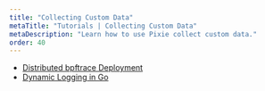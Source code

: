 ```yaml
---
title: "Collecting Custom Data"
metaTitle: "Tutorials | Collecting Custom Data"
metaDescription: "Learn how to use Pixie collect custom data."
order: 40
---
```



- [Distributed bpftrace Deployment](/tutorials/custom-data/distributed-bpftrace-deployment)
- [Dynamic Logging in Go](/tutorials/custom-data/dynamic-go-logging/)
